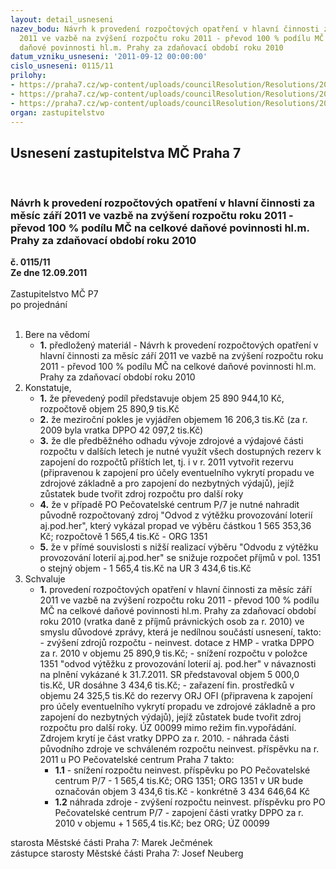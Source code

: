 ```yaml
---
layout: detail_usneseni
nazev_bodu: Návrh k provedení rozpočtových opatření v hlavní činnosti za měsíc září
  2011 ve vazbě na zvýšení rozpočtu roku 2011 - převod 100 % podílu MČ na celkové
  daňové povinnosti hl.m. Prahy za zdaňovací období roku 2010
datum_vzniku_usneseni: '2011-09-12 00:00:00'
cislo_usneseni: 0115/11
prilohy:
- https://praha7.cz/wp-content/uploads/councilResolution/Resolutions/20975/4-11-p%c5%99%c3%adpismhmp1390001.pdf
- https://praha7.cz/wp-content/uploads/councilResolution/Resolutions/20975/4-11-gordic_v%c3%bdt%c4%9b%c5%beeksrpen20110001.pdf
- https://praha7.cz/wp-content/uploads/councilResolution/Resolutions/20975/4-11-usneseni0579_11r.doc
organ: zastupitelstvo
---
```

<div id="ucUsn_pList" class="usn">
	<span><h2>Usnesení zastupitelstva MČ Praha 7 </h2>
<br></span><div class="standBody">
<span><h3>Návrh k provedení rozpočtových opatření v hlavní činnosti za měsíc září 2011 ve vazbě na zvýšení rozpočtu roku 2011 - převod 100 % podílu MČ na celkové daňové povinnosti hl.m. Prahy za zdaňovací období roku 2010</h3></span><div class="center">
		<strong>č. 0115/11</strong><br>
	</div>
<div class="center">
		<strong>Ze dne 12.09.2011</strong><br><br>
	</div>Zastupitelstvo MČ P7<br> po projednání<br><br><ol>
<li>Bere na vědomí<ul><li>
<strong>1.</strong> předložený materiál - Návrh k provedení rozpočtových opatření v hlavní činnosti za měsíc září 2011 ve vazbě na zvýšení rozpočtu roku 2011 - převod 100 % podílu MČ na celkové daňové povinnosti hl.m. Prahy za zdaňovací období roku 2010</li></ul>
</li>
<li>Konstatuje,<ul>
<li>
<strong>1.</strong> že převedený podíl představuje objem  25 890 944,10 Kč, rozpočtově objem 25 890,9 tis.Kč</li>
<li>
<strong>2.</strong> že meziroční pokles je vyjádřen objemem 16 206,3 tis.Kč (za r. 2009 byla vratka DPPO 42 097,2 tis.Kč)</li>
<li>
<strong>3.</strong> že dle předběžného odhadu vývoje zdrojové a výdajové části rozpočtu v dalších letech  je nutné využít všech dostupných rezerv k zapojení do rozpočtů příštích let, tj. i  v r. 2011 vytvořit rezervu (připravenou k zapojení pro účely eventuelního vykrytí propadu ve zdrojové základně a  pro zapojení do nezbytných  výdajů), jejíž zůstatek bude tvořit zdroj rozpočtu  pro další roky</li>
<li>
<strong>4.</strong> že v případě PO Pečovatelské centrum P/7 je nutné nahradit původně rozpočtovaný zdroj "Odvod z výtěžku provozování loterií aj.pod.her", který vykázal propad ve výběru částkou 1 565 353,36 Kč; rozpočtově 1 565,4 tis.Kč - ORG 1351</li>
<li>
<strong>5.</strong> že v přímé souvislosti s nižší realizací výběru "Odvodu z výtěžku provozování loterií aj.pod.her" se snižuje rozpočet příjmů v pol. 1351 o stejný objem - 1 565,4 tis.Kč na UR 3 434,6 tis.Kč</li>
</ul>
</li>
<li>Schvaluje<ul><li>
<strong>1.</strong> provedení  rozpočtových opatření v hlavní činnosti za měsíc září 2011 ve vazbě na zvýšení rozpočtu roku 2011 - převod 100 % podílu MČ na celkové daňové povinnosti hl.m. Prahy za zdaňovací období roku 2010 (vratka daně z příjmů právnických osob za r. 2010)  ve smyslu důvodové zprávy, která je nedílnou součástí usnesení, takto:                                                                                                          - zvýšení zdrojů rozpočtu - neinvest. dotace z HMP - vratka DPPO za r. 2010 v objemu  25 890,9 tis.Kč;                                                                                                      - snížení rozpočtu v položce 1351 "odvod  výtěžku  z provozování  loterií aj. pod.her" v návaznosti na plnění vykázané k 31.7.2011. SR představoval objem 5 000,0 tis.Kč, UR dosáhne 3 434,6 tis.Kč;                                                                             - zařazení fin. prostředků  v objemu 24 325,5 tis.Kč do rezervy ORJ OFI (připravena k zapojení pro účely eventuelního vykrytí propadu ve zdrojové základně a  pro zapojení do nezbytných  výdajů), jejíž zůstatek bude tvořit zdroj rozpočtu  pro další roky. ÚZ 00099 mimo režim fin.vypořádání. Zdrojem krytí je část vratky DPPO za r. 2010.                                                                                                   - náhrada části původního zdroje ve schváleném rozpočtu neinvest. příspěvku na r. 2011 u PO Pečovatelské centrum Praha 7 takto:<ul>
<li>
<strong>1.1</strong> - snížení rozpočtu neinvest. příspěvku po PO Pečovatelské centrum P/7   - 1 565,4 tis.Kč; ORG 1351; ORG 1351 v UR bude označován objem 3 434,6  tis.Kč - konkrétně  3 434 646,64 Kč</li>
<li>
<strong>1.2</strong> náhrada zdroje -  zvýšení rozpočtu neinvest. příspěvku pro PO Pečovatelské centrum P/7 - zapojení části vratky DPPO za r. 2010 v objemu + 1 565,4 tis.Kč; bez ORG; ÚZ 00099 </li>
</ul>
</li></ul>
</li>
</ol>starosta Městské části Praha 7: Marek Ječmének<br>zástupce starosty Městské části Praha 7: Josef Neuberg
</div>
</div>